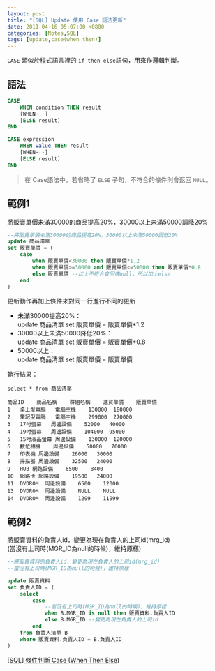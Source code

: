 ```yaml
---
layout: post
title: "[SQL] Update 使用 Case 語法更新"
date: 2011-04-16 05:07:00 +0800
categories: [Notes,SQL]
tags: [update,case(when then)]
---
```


`CASE` 類似於程式語言裡的 `if then else`語句，用來作邏輯判斷。

## 語法

```sql
CASE
    WHEN condition THEN result
    [WHEN···]
    [ELSE result]
END
```

```sql
CASE expression
    WHEN value THEN result
    [WHEN···]
    [ELSE result]
END
```

> 在 Case語法中，若省略了 `ELSE` 子句，不符合的條件則會返回 `NULL`。

## 範例1

將販賣單價未滿30000的商品提高20%，30000以上未滿50000調降20%

```sql
--將販賣單價未滿30000的商品提高20%，30000以上未滿50000調低20%
update 商品清單
set 販賣單價 = (
    case
        when 販賣單價<30000 then 販賣單價*1.2
        when 販賣單價>=30000 and 販賣單價<=50000 then 販賣單價*0.8
        else 販賣單價 --以上不符合會回傳null，所以加上else
    end
)
```

更新動作再加上條件來對同一行進行不同的更新

- 未滿30000提高20%：    
update 商品清單 set 販賣單價 = 販賣單價*1.2 
- 30000以上未滿50000降低20%：   
update 商品清單 set 販賣單價 = 販賣單價*0.8     
- 50000以上：   
update 商品清單 set 販賣單價 = 販賣單價     


執行結果：

```
select * from 商品清單

商品ID	商品名稱	群組名稱	進貨單價	販賣單價
1	桌上型電腦	電腦主機	130000	180000
2	筆記型電腦	電腦主機	299000	270000
3	17吋螢幕	周邊設備	52000	40000
4	19吋螢幕	周邊設備	104000	95000
5	15吋液晶螢幕	周邊設備	130000	120000
6	數位相機	周邊設備	50000	70000
7	印表機	周邊設備	26000	30000
8	掃描器	周邊設備	32500	24000
9	HUB	網路設備	6500	8400
10	網路卡	網路設備	19500	24000
11	DVDROM	周邊設備	6500	12000
13	DVDROM	周邊設備	NULL	NULL
14	DVDROM	周邊設備	1299	11999
```
 
## 範例2

將販賣資料的負責人id，變更為現在負責人的上司id(mrg_id)      
(當沒有上司時(MGR_ID為null的時候)，維持原樣)

```sql
--將販賣資料的負責人id，變更為現在負責人的上司id(mrg_id)
--當沒有上司時(MGR_ID為null的時候)，維持原樣

update 販賣資料
set 負責人ID = (
    select
        case
            --當沒有上司時(MGR_ID為null的時候)，維持原樣
            when B.MGR_ID is null then 販賣資料.負責人ID
            else B.MGR_ID --變更為現在負責人的上司id
        end
    from 負責人清單 B
    where 販賣資料.負責人ID = B.負責人ID
)
```

[[SQL] 條件判斷 Case (When Then Else)](https://riivalin.github.io/posts/2011/04/sql-18/)